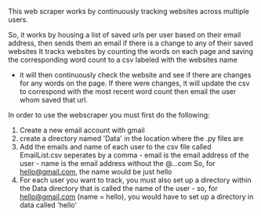 This web scraper works by continuously tracking websites across multiple users. 

So, it works by housing a list of saved urls per user based on their email address, then sends them an email if there is a change to any of their saved websites
It tracks websites by counting the words on each page and saving the corresponding word count to a csv labeled with the websites name
- it will then continuously check the website and see if there are changes for any words on the page.  If there were changes, it will update the csv to correspond with the most recent word count then email the user whom saved that url.  

In order to use the webscraper you must first do the following:
  1. Create a new email account with gmail 
  2. create a directory named 'Data' in the location where the .py files are
  3. Add the emails and name of each user to the csv file called EmailList.csv seperates by a comma
    - email is the email address of the user
    - name is the email address without the @...com So, for hello@gmail.com, the name would be just hello
  3. For each user you want to track, you must also set up a directory within the Data directory that is called the name of the user 
    - so, for hello@gmail.com (name = hello), you would have to set up a directory in data called 'hello'
 
  
